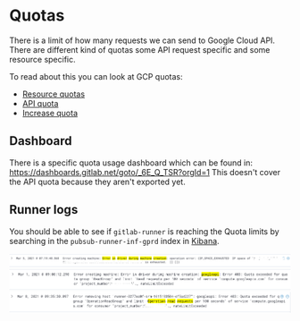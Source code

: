 # Quotas

There is a limit of how many requests we can send to Google Cloud API.
There are different kind of quotas some API request specific and some
resource specific.

To read about this you can look at GCP quotas:

- [Resource quotas](https://cloud.google.com/compute/quotas)
- [API quota](https://cloud.google.com/docs/quota#api-specific_quota)
- [Increase quota](https://cloud.google.com/compute/quotas#requesting_additional_quota)

## Dashboard

There is a specific quota usage dashboard which can be found in:
<https://dashboards.gitlab.net/goto/_6E_Q_TSR?orgId=1>
This doesn't cover the API quota because they aren't exported yet.

## Runner logs

You should be able to see if `gitlab-runner` is reaching the Quota limits
by searching in the `pubsub-runner-inf-gprd` index in
[Kibana](https://log.gprd.gitlab.net/app/r/s/OtI2W).

![resource quota exceeded example](./img/quota_exceeded_resource.png)
![api quota exceeded example](./img/quota_exceeded_api.png)
![api quota exceeded example](./img/quota_exceeded_operation.png)

